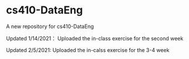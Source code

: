 # cs410-DataEng
A new repository for cs410-DataEng 

Updated 1/14/2021：
  Uploaded the in-class exercise for the second week

Updated 2/5/2021:
  Uploaded the in-calss exercise for the 3-4 week
